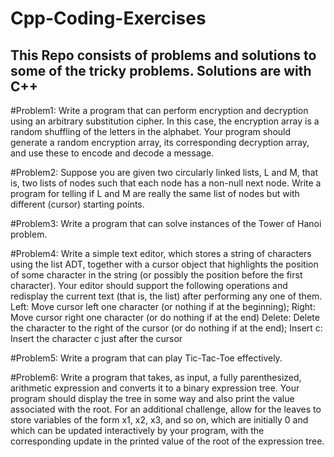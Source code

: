 # Cpp-Coding-Exercises

## This Repo consists of problems and solutions to some of the tricky problems. Solutions are with C++

#Problem1:
Write a program that can perform encryption and decryption using an arbitrary substitution cipher. In this case, the encryption array is a random shuffling of the letters in the alphabet. Your program should generate a random encryption array, its corresponding decryption array, and use these to encode and decode a message.

#Problem2: 
Suppose you are given two circularly linked lists, L and M, that is, two lists of nodes such that each node has a non-null next node. Write a program for telling if L and M are really the same list of nodes but with different (cursor) starting points.

#Problem3: 
Write a program that can solve instances of the Tower of Hanoi problem.

#Problem4: 
Write a simple text editor, which stores a string of characters using the list ADT, together with a cursor object that highlights the position of some character in the string (or possibly the position before the first character). Your editor should support the following operations and redisplay the current text (that is, the list) after performing any one of them.
Left: Move cursor left one character (or nothing if at the beginning); Right: Move cursor right one character (or do nothing if at the end)
Delete: Delete the character to the right of the cursor (or do nothing if at the end); Insert c: Insert the character c just after the cursor

#Problem5: 
Write a program that can play Tic-Tac-Toe effectively.

#Problem6:
Write a program that takes, as input, a fully parenthesized, arithmetic expression and converts it to a binary expression tree. Your program should display the tree in some way and also print the value associated with the root. For an additional challenge, allow for the leaves to store variables of the form x1, x2, x3, and so on, which are initially 0 and which can be updated interactively by your program, with the corresponding update in the printed value of the root of the expression tree.
